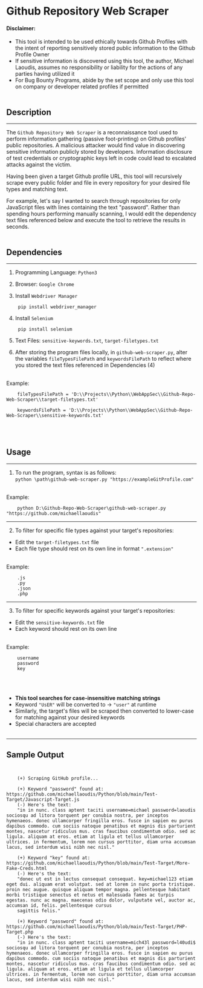 # Github Repository Web Scraper

#### **Disclaimer**:
- This tool is intended to be used ethically towards Github Profiles with the intent of reporting sensitively stored public information to the Github Profile Owner
- If sensitive information is discovered using this tool, the author, Michael Laoudis, assumes no responsibility or liability for the actions of any parties having utilized it
- For Bug Bounty Programs, abide by the set scope and only use this tool on company or developer related profiles if permitted
<br/><br/>

## Description
<hr>

The `Github Repository Web Scraper` is a reconnaissance tool used to perform information gathering (passive foot-printing) on Github profiles' public repositories. A malicious attacker would find value in discovering sensitive information publicly stored by developers. Information disclosure of test credentials or cryptographic keys left in code could lead to escalated attacks against the victim.

Having been given a target Github profile URL, this tool will recursively scrape every public folder and file in every repository for your desired file types and matching text. 

For example, let's say I wanted to search through repositories for only JavaScript files with lines containing the text "password". Rather than spending hours performing manually scanning, I would edit the dependency text files referenced below and execute the tool to retrieve the results in seconds.
<br/><br/>

## Dependencies
<hr>

1. Programming Language: `Python3`
2. Browser: `Google Chrome`

3. Install `Webdriver Manager`

        pip install webdriver_manager

4. Install `Selenium` 

        pip install selenium

5. Text Files: `sensitive-keywords.txt`, `target-filetypes.txt`
6. After storing the program files locally, in `github-web-scraper.py`, alter the variables `fileTypesFilePath` and `keywordsFilePath` to reflect where you stored the text files referenced in Dependencies (4) <br/><br/>

Example:


        fileTypesFilePath = 'D:\\Projects\\Python\\WebAppSec\\Github-Repo-Web-Scraper\\target-filetypes.txt'

        keywordsFilePath = 'D:\\Projects\\Python\\WebAppSec\\Github-Repo-Web-Scraper\\sensitive-keywords.txt'
<br/><br/>

## Usage 
<hr>

1. To run the program, syntax is as follows:  
`python \path\github-web-scraper.py "https://exampleGitProfile.com"` <br/><br/>


Example:

        python D:\Github-Repo-Web-Scraper\github-web-scraper.py "https://github.com/michaellaoudis"

<hr>

2. To filter for specific file types against your target's repositories:
- Edit the `target-filetypes.txt` file
- Each file type should rest on its own line in format `".extension"` <br/><br/>

Example:

        .js
        .py
        .json
        .php

<hr>

3. To filter for specific keywords against your target's repositories:
- Edit the `sensitive-keywords.txt` file
- Each keyword should rest on its own line <br/><br/>

Example:

        username
        password
        key

<br/><br/>

- **This tool searches for case-insensitive matching strings**
- Keyword `"UsER"` will be converted to -> `"user"` at runtime
- Similarly, the target's files will be scraped then converted to lower-case for matching against your desired keywords
- Special characters are accepted <br/><br/>

<hr>

## Sample Output <br/><br/>     
        (+) Scraping GitHub profile...

        (+) Keyword "password" found at: https://github.com/michaellaoudis/Python/blob/main/Test-Target/Javascript-Target.js
        (-) Here's the text:
        "in in nunc. class aptent taciti username=michael password=laoudis sociosqu ad litora torquent per conubia nostra, per inceptos hymenaeos. donec ullamcorper fringilla eros. fusce in sapien eu purus dapibus commodo. cum sociis natoque penatibus et magnis dis parturient montes, nascetur ridiculus mus. cras faucibus condimentum odio. sed ac ligula. aliquam at eros. etiam at ligula et tellus ullamcorper ultrices. in fermentum, lorem non cursus porttitor, diam urna accumsan lacus, sed interdum wisi nibh nec nisl."

        (+) Keyword "key" found at: https://github.com/michaellaoudis/Python/blob/main/Test-Target/More-Fake-Creds.html
        (-) Here's the text:
        "donec ut est in lectus consequat consequat. key=michael123 etiam eget dui. aliquam erat volutpat. sed at lorem in nunc porta tristique. proin nec augue. quisque aliquam tempor magna. pellentesque habitant morbi tristique senectus et netus et malesuada fames ac turpis egestas. nunc ac magna. maecenas odio dolor, vulputate vel, auctor ac, accumsan id, felis. pellentesque cursus 
        sagittis felis."        

        (+) Keyword "password" found at: https://github.com/michaellaoudis/Python/blob/main/Test-Target/PHP-Target.php
        (-) Here's the text:
        "in in nunc. class aptent taciti username=mich43l password=l40udi$ sociosqu ad litora torquent per conubia nostra, per inceptos hymenaeos. donec ullamcorper fringilla eros. fusce in sapien eu purus dapibus commodo. cum sociis natoque penatibus et magnis dis parturient montes, nascetur ridiculus mus. cras faucibus condimentum odio. sed ac ligula. aliquam at eros. etiam at ligula et tellus ullamcorper ultrices. in fermentum, lorem non cursus porttitor, diam urna accumsan lacus, sed interdum wisi nibh nec nisl."

